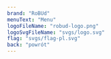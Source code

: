 ```yaml
---
brand: "RoBUd"
menuText: "Menu"
logoFileName: "robud-logo.png"
logoSvgFileName: "svgs/logo.svg"
flag: "svgs/flag-pl.svg"
back: "powrót"
---
```

